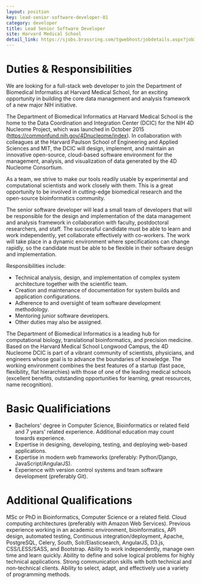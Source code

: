 ```yaml
---
layout: position
key: lead-senior-software-developer-01
category: developer
title: Lead Senior Software Developer
site: Harvard Medical School 
detail_link: https://sjobs.brassring.com/tgwebhost/jobdetails.aspx?jobId=1181987&PartnerId=25240&SiteId=5341
---
```

# Duties & Responsibilities
We are looking for a full-stack web developer to join the Department of Biomedical Informatics at Harvard Medical School, for an exciting opportunity in building the core data management and analysis framework of a new major NIH initiative.

The Department of Biomedical Informatics at Harvard Medical School is the home to the Data Coordination and Integration Center (DCIC) for the NIH 4D Nucleome Project, which was launched in October 2015 (https://commonfund.nih.gov/4Dnucleome/index). In collaboration with colleagues at the Harvard Paulson School of Engineering and Applied Sciences and MIT, the DCIC will design, implement, and maintain an innovative open-source, cloud-based software environment for the management, analysis, and visualization of data generated by the 4D Nucleome Consortium.

As a team, we strive to make our tools readily usable by experimental and computational scientists and work closely with them. This is a great opportunity to be involved in cutting-edge biomedical research and the open-source bioinformatics community. 

The senior software developer will lead a small team of developers that will be responsible for the design and implementation of the data management and analysis framework in collaboration with faculty, postdoctoral researchers, and staff. The successful candidate must be able to learn and work independently, yet collaborate effectively with co-workers. The work will take place in a dynamic environment where specifications can change rapidly, so the candidate must be able to be flexible in their software design and implementation.

Responsibilities include:

- Technical analysis, design, and implementation of complex system architecture together with the scientific team.
- Creation and maintenance of documentation for system builds and application configurations.
- Adherence to and oversight of team software development methodology.
- Mentoring junior software developers.
- Other duties may also be assigned.

The Department of Biomedical Informatics is a leading hub for computational biology, translational bioinformatics, and precision medicine. Based on the Harvard Medical School Longwood Campus, the 4D Nucleome DCIC is part of a vibrant community of scientists, physicians, and engineers whose goal is to advance the boundaries of knowledge. The working environment combines the best features of a startup (fast pace, flexibility, flat hierarchies) with those of one of the leading medical schools (excellent benefits, outstanding opportunities for learning, great resources, name recognition).

# Basic Qualificiations
- Bachelors' degree in Computer Science, Bioinformatics or related field and 7 years' related experience. Additional education may count towards experience.
- Expertise in designing, developing, testing, and deploying web-based applications.
- Expertise in modern web frameworks (preferably: Python/Django, JavaScript/AngularJS).
- Experience with version control systems and team software development (preferably Git).

# Additional Qualifications
MSc or PhD in Bioinformatics, Computer Science or a related field. Cloud computing architectures (preferably with Amazon Web Services). Previous experience working in an academic environment, bioinformatics, API design, automated testing, Continuous integration/deployment, Apache, PostgreSQL, Celery, South, Solr/Elasticsearch, AngularJS, D3.js, CSS/LESS/SASS, and Bootstrap. Ability to work independently, manage own time and learn quickly. Ability to define and solve logical problems for highly technical applications. Strong communication skills with both technical and non-technical clients. Ability to select, adapt, and effectively use a variety of programming methods.
